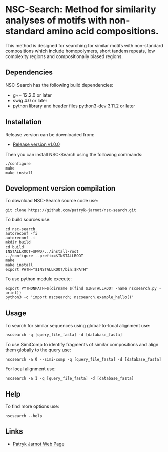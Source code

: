 # NSC-Search: Method for similarity analyses of motifs with non-standard amino acid compositions.

This method is designed for searching for similar motifs with non-standard compositions which include homopolymers, short tandem repeats, low complexity regions and compositionally biased regions.

## Dependencies

NSC-Search has the following build dependencies:
* g++ 12.2.0 or later
* swig 4.0 or later
* python library and header files python3-dev 3.11.2 or later

## Installation

Release version can be downloaded from:
* [Release version v1.0.0](https://github.com/patryk-jarnot/nsc-search/releases/download/v1.0.0/nscsearch-1.0.0.tar.gz)

Then you can install NSC-Search using the following commands:

```[bash]
./configure
make
make install
```

## Development version compilation

To download NSC-Search source code use:

```[bash]
git clone https://github.com/patryk-jarnot/nsc-search.git
```

To build sources use:

```[bash]
cd nsc-search
autoreconf -fi
autoreconf -i
mkdir build
cd build
INSTALLROOT=$PWD/../install-root
../configure --prefix=$INSTALLROOT
make
make install
export PATH="$INSTALLROOT/bin:$PATH"
```

To use python module execute:

```[bash]
export PYTHONPATH=$(dirname $(find $INSTALLROOT -name nscsearch.py -print))
python3 -c 'import nscsearch; nscsearch.example_hello()'
```

## Usage

To search for similar sequences using global-to-local alignment use:

```[bash]
nscsearch -q [query_file_fasta] -d [database_fasta]
```

To use SimiComp to identify fragments of similar compositions and align them globally to the query use:

```[bash]
nscsearch -a 0 --simi-comp -q [query_file_fasta] -d [database_fasta]
```

For local alignment use:

```[bash]
nscsearch -a 1 -q [query_file_fasta] -d [database_fasta]
```

## Help

To find more options use:

```[bash]
nscsearch --help
```

## Links
* [Patryk Jarnot Web Page](https://www.pjarnot.com)


